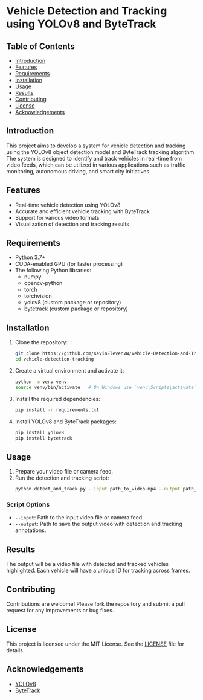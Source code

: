 # Vehicle Detection and Tracking using YOLOv8 and ByteTrack

## Table of Contents
- [Introduction](#introduction)
- [Features](#features)
- [Requirements](#requirements)
- [Installation](#installation)
- [Usage](#usage)
- [Results](#results)
- [Contributing](#contributing)
- [License](#license)
- [Acknowledgements](#acknowledgements)

## Introduction
This project aims to develop a system for vehicle detection and tracking using the YOLOv8 object detection model and ByteTrack tracking algorithm. The system is designed to identify and track vehicles in real-time from video feeds, which can be utilized in various applications such as traffic monitoring, autonomous driving, and smart city initiatives.

## Features
- Real-time vehicle detection using YOLOv8
- Accurate and efficient vehicle tracking with ByteTrack
- Support for various video formats
- Visualization of detection and tracking results

## Requirements
- Python 3.7+
- CUDA-enabled GPU (for faster processing)
- The following Python libraries:
  - numpy
  - opencv-python
  - torch
  - torchvision
  - yolov8 (custom package or repository)
  - bytetrack (custom package or repository)

## Installation
1. Clone the repository:
    ```bash
    git clone https://github.com/KevinElevenVN/Vehicle-Detection-and-Tracking-using-YOLOv8.git
    cd vehicle-detection-tracking
    ```

2. Create a virtual environment and activate it:
    ```bash
    python -m venv venv
    source venv/bin/activate   # On Windows use `venv\Scripts\activate`
    ```

3. Install the required dependencies:
    ```bash
    pip install -r requirements.txt
    ```

4. Install YOLOv8 and ByteTrack packages:
    ```bash
    pip install yolov8
    pip install bytetrack
    ```

## Usage
1. Prepare your video file or camera feed.
2. Run the detection and tracking script:
    ```bash
    python detect_and_track.py --input path_to_video.mp4 --output path_to_output.mp4
    ```

### Script Options
- `--input`: Path to the input video file or camera feed.
- `--output`: Path to save the output video with detection and tracking annotations.

## Results
The output will be a video file with detected and tracked vehicles highlighted. Each vehicle will have a unique ID for tracking across frames.

## Contributing
Contributions are welcome! Please fork the repository and submit a pull request for any improvements or bug fixes.

## License
This project is licensed under the MIT License. See the [LICENSE](LICENSE) file for details.

## Acknowledgements
- [YOLOv8](https://github.com/ultralytics/yolov8)
- [ByteTrack](https://github.com/ifzhang/ByteTrack)
